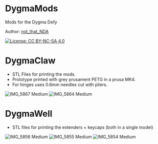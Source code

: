 # DygmaMods 
Mods for the Dygma Defy

Author: [not_that_NDA](https://linktr.ee/notthatnda)

[![License: CC BY-NC-SA 4.0](https://img.shields.io/badge/License-CC%20BY--NC--SA%204.0-lightgrey.svg)](https://creativecommons.org/licenses/by-nc-sa/4.0/legalcode)

# DygmaClaw
- STL Files for printing the mods.
- Prototype printed with grey prusament PETG in a prusa MK4.
- For hinges uses 0.6mm needles cut with pliers.

![IMG_5867 Medium](https://github.com/user-attachments/assets/8ccf87b0-037c-49a5-8aca-87e315b44e93)
![IMG_5864 Medium](https://github.com/user-attachments/assets/305c81a6-6e60-4a0e-8d8f-7ee8274563ff)

# DygmaWell
- STL files for printing the extenders + keycaps (both in a single model)

![IMG_5856 Medium](https://github.com/user-attachments/assets/372e5167-4ee3-49f3-99b0-9569c2ffb8de)
![IMG_5855 Medium](https://github.com/user-attachments/assets/c54a81f4-52bf-414b-9273-bd450ab567a1)
![IMG_5854 Medium](https://github.com/user-attachments/assets/257d41b1-f42d-4445-8e6f-a3c540614032)
